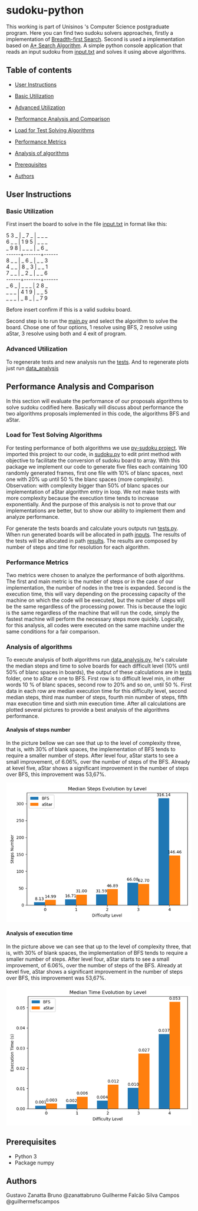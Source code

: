 # sudoku-python

This working is part of Unisinos 's Computer Science postgraduate program. Here you can find two sudoku solvers approaches, firstly a implementation of [Breadth-first Search](https://en.wikipedia.org/wiki/Breadth-first_search). Second is used a implementation based on [A* Search Algorithm](https://en.wikipedia.org/wiki/A*_search_algorithm).
 A simple python console application that reads an input sudoku from [input.txt](input.txt) and solves it using above algorithms.

 ## Table of contents

- [User Instructions](#User-Instructions)
- [Basic Utilization](#Basic-Utilization)
- [Advanced Utilization](#Advanced-Utilization)
- [Performance Analysis and Comparison](#Performance-Analysis-and-Comparison)
- [Load for Test Solving Algorithms](#Load-for-Test-Solving-Algorithms)
- [Performance Metrics](#Performance-Metrics)
- [Analysis of algorithms](#Analysis-of-algorithms)

- [Prerequisites](#Prerequisites)
- [Authors](#authors)


 ## User Instructions
 ### Basic Utilization

 First insert the board to solve in the file [input.txt](input.txt) in format like this:

5 3 _ | _ 7 _ | _ _ _<br />
6 _ _ | 1 9 5 | _ _ _<br />
_ 9 8 | _ _ _ | _ 6 _<br />
------+-------+------<br />
8 _ _ | _ 6 _ | _ _ 3<br />
4 _ _ | 8 _ 3 | _ _ 1<br />
7 _ _ | _ 2 _ | _ _ 6<br />
------+-------+------<br />
_ 6 _ | _ _ _ | 2 8 _<br />
_ _ _ | 4 1 9 | _ _ 5<br />
_ _ _ | _ 8 _ | _ 7 9<br />

Before insert confirm if this is a valid sudoku board.

Second step is to run the [main.py](main.py) and select the algorithm to solve the board. Chose one of four options, 1 resolve using BFS, 2 resolve using aStar, 3 resolve using both and 4 exit of program.

 ### Advanced Utilization

To regenerate tests and new analysis run the [tests](tests.py). And to regenerate plots just run [data_analysis](data_analysis.py)

 ##  Performance Analysis and Comparison
In this section will evaluate the performance of our proposals algorithms to solve sudoku codified here. Basically will discuss about performance the two algorithms proposals implemented in this code, the algorithms BFS and aStar.

 ### Load for Test Solving Algorithms

For testing performance of both algorithms we use [py-sudoku project](https://pypi.org/project/py-sudoku/). We imported this project to our code, in [sudoku.py](generator/sudoku.py,) to edit print method with objective to facilitate the conversion of sudoku board to array. With this package we implement our code to generate five files each containing 100 randomly generated frames, first one file with 10% of blanc spaces, next one with 20% up until 50 % the blanc spaces (more complexity).
Observation: with complexity bigger than 50% of blanc spaces  our implementation of aStar algorithm entry in loop. 
We not make tests with more complexity because the execution time tends to increase exponentially. And the purpose of this analysis is not to prove that our implementations are better, but to show our ability to implement them and analyze performance.

For generate the tests boards and calculate yours outputs run [tests.py](tests.py). When run generated boards will be allocated in path [inputs](tests/inputs/). The results of the tests will be allocated in
path [results](tests/results/). The results are composed by number of steps and time for resolution for each algorithm.

 ### Performance Metrics

Two metrics were chosen to analyze the performance of both algorithms. The first and main metric is the number of steps or in the case of our implementation, the number of nodes in the tree is expanded. Second is the execution time, this will vary depending on the processing capacity of the machine on which the code will be executed, but the number of steps will be the same regardless of the processing power. This is because the logic is the same regardless of the machine that will run the code, simply the fastest machine will perform the necessary steps more quickly. Logically, for this analysis, all codes were executed on the same machine under the same conditions for a fair comparison.

 ### Analysis of algorithms

To execute analysis of both algorithms run [data_analysis.py](data_analysis.py), he's calculate the median steps and time to solve boards for each difficult level (10% until 50% of blanc spaces in boards), the output of these calculations are in [tests](tests/) folder, one to aStar e one to BFS.
First row is to difficult level min, in other words 10 % of blanc spaces, second row to 20% and so on, until 50 %. First data in each row are median execution time for this difficulty level, second median steps, third  max number of steps, fourth min number of steps, fifth max execution time and sixth min execution time. After all calculations are plotted several pictures to provide a best analysis of the algorithms performance.

 #### Analysis of steps number

In the picture bellow we can see that up to the level of complexity three, that is, with 30% of blank spaces, the implementation of BFS tends to require a smaller number of steps. After level four, aStar starts to see a small improvement, of 6.06%, over the number of steps of the BFS. Already at kevel five, aStar shows a significant improvement in the number of steps over BFS, this improvement was 53,67%.

![group_steps_bar](plots/group_steps_bar.png)

 #### Analysis of execution time

In the picture above we can see that up to the level of complexity three, that is, with 30% of blank spaces, the implementation of BFS tends to require a smaller number of steps. After level four, aStar starts to see a small improvement, of 6.06%, over the number of steps of the BFS. Already at kevel five, aStar shows a significant improvement in the number of steps over BFS, this improvement was 53,67%.

![group_time_bar](plots/group_time_bar.png)

## Prerequisites
  * Python 3
  * Package numpy

## Authors
Gustavo Zanatta Bruno @zanattabruno
Guilherme Falcão Silva Campos @guilhermefscampos